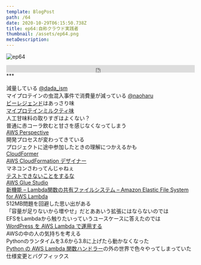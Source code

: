 ```yaml
---  
template: BlogPost  
path: /64
date: 2020-10-29T06:15:50.738Z  
title: ep64:自称クラウド実践者
thumbnail: /assets/ep64.png
metaDescription:  
---  
```

![ep64](/assets/ep64.png)  

<iframe width="100%" height="20" scrolling="no" frameborder="no" allow="autoplay" src="https://w.soundcloud.com/player/?url=https%3A//api.soundcloud.com/tracks/918936292&color=%23ff5500&inverse=false&auto_play=false&show_user=true"></iframe>
***
  
</br>

減量している [@dada_ism](https://twitter.com/dada_ism)   
マイプロテインの虫混入事件で消費量が減っている [@naoharu](https://twitter.com/naoharu)   
[ビーレジェンド](https://belegend.jp/)はあっさり味   
[マイプロテインミルクティ味](https://www.amazon.co.jp/dp/B07B8BVT8K)  
人工甘味料の取りすぎはよくない？  
普通に赤コーラ飲むと甘さを感じなくなってしまう  
[AWS Perspective](https://aws.amazon.com/jp/solutions/implementations/aws-perspective/)    
開発プロセスが変わってきている  
プロジェクトに途中参加したときの理解につかえるかも   
[CloudFormer](https://docs.aws.amazon.com/ja_jp/AWSCloudFormation/latest/UserGuide/cfn-using-cloudformer.html)  
[AWS CloudFormation デザイナー](https://docs.aws.amazon.com/ja_jp/AWSCloudFormation/latest/UserGuide/working-with-templates-cfn-designer.html)  
マネコンさわってんじゃねぇ  
[テストできないことをするな](https://jamming.fm/26)  
[AWS Glue Studio](https://dev.classmethod.jp/articles/20200924-aws-glue-studio/)  
[新機能 – Lambda関数の共有ファイルシステム – Amazon Elastic File System for AWS Lambda]( https://aws.amazon.com/jp/blogs/news/new-a-shared-file-system-for-your-lambda-functions/)  
512MB問題を回避した思い出がある  
「容量が足りないから増やせ」だとああいう拡張にはならないのでは  
EFSをLambdaから触りたいっていうユースケースに答えたのでは  
[WordPress を AWS Lambda で運用する](https://keita.blog/2020/07/07/wordpress-%E3%82%92-aws-lambda-%E3%81%A7%E9%81%8B%E7%94%A8%E3%81%99%E3%82%8B/)  
AWSの中の人の気持ちを考える  
Pythonのランタイムを3.6から3.8に上げたら動かなくなった  
[Python の AWS Lambda 関数ハンドラー](https://docs.aws.amazon.com/ja_jp/lambda/latest/dg/python-handler.html)の外の世界で色々やってしまっていた  
仕様変更とバグフィックス  